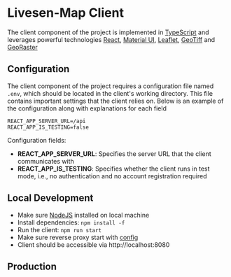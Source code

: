 # Livesen-Map Client

The client component of the project is implemented in [TypeScript](https://www.typescriptlang.org/) and leverages powerful technologies [React](https://react.dev/), [Material UI](https://mui.com/), [Leaflet](https://leafletjs.com/), [GeoTiff](https://github.com/GeoTIFF/geotiff.io) and [GeoRaster](https://github.com/GeoTIFF/georaster)

## Configuration

The client component of the project requires a configuration file named `.env`, which should be located in the client's working directory. This file contains important settings that the client relies on. Below is an example of the configuration along with explanations for each field

```
REACT_APP_SERVER_URL=/api
REACT_APP_IS_TESTING=false
```

Configuration fields:

- **REACT_APP_SERVER_URL**: Specifies the server URL that the client communicates with
- **REACT_APP_IS_TESTING**: Specifies whether the client runs in test mode, i.e., no authentication and no account registration required

## Local Development

- Make sure [NodeJS](https://nodejs.org/en) installed on local machine
- Install dependencies: `npm install -f`
- Run the client: `npm run start`
- Make sure reverse proxy start with [config](../nginx.conf)
- Client should be accessible via http://localhost:8080

## Production
